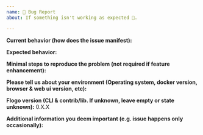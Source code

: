 ```yaml
---
name: 🐛 Bug Report
about: If something isn't working as expected 🤔.

---
```


**Current behavior (how does the issue manifest):**

**Expected behavior:**

**Minimal steps to reproduce the problem (not required if feature enhancement):**

**Please tell us about your environment (Operating system, docker version, browser & web ui version, etc):**

**Flogo version (CLI & contrib/lib. If unknown, leave empty or state unknown):** 0.X.X

**Additional information you deem important (e.g. issue happens only occasionally):**
